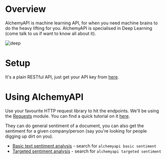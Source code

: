 # Overview

AlchemyAPI is machine learning API, for when you need machine brains to do the heavy lifting for you. AlchemyAPI is specialised in Deep Learning (come talk to us if want to know all about it).

![deep](https://i.imgflip.com/12xbw1.jpg)

# Setup

It's a plain RESTful API, just get your API key from [here](http://www.alchemyapi.com/api/register.html).


# Using AlchemyAPI

Use your favourite HTTP request library to hit the endpoints. We'll be using the [Requests](http://docs.python-requests.org/en/master/) module. You can find a quick tutorial on it [here](http://err).

They can do general sentiment of a document, you can also get the sentiment for a given company/person (say you're looking for people digging up dirt on you).

* [Basic text sentiment analysis](https://gist.github.com/devStepsize/7b96bd5c65f3abd55ce504a926688d9d) - search for `alchemyapi basic sentiment`
* [Targeted sentiment analysis](http://err) - search for `alchemyapi targeted sentiment`
